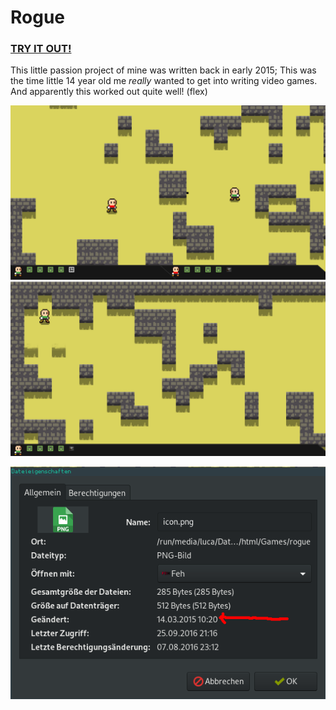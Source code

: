 # Rogue

### [TRY IT OUT!](http://quoteme.github.com/rogue/launcher.html)

This little passion project of mine was written back in early 2015;
This was the time little 14 year old me _really_ wanted to get into
writing video games. And apparently this worked out quite well! (flex)

![./backups/screenshot_multiplayer.png](./backups/screenshot_multiplayer.png)
![./backups/screenshot_singleplayer.png](./backups/screenshot_singleplayer.png)

![./backups/creation.png](./backups/creation.png)
